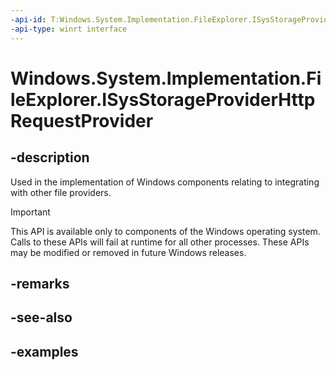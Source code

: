```yaml
---
-api-id: T:Windows.System.Implementation.FileExplorer.ISysStorageProviderHttpRequestProvider
-api-type: winrt interface
---
```


# Windows.System.Implementation.FileExplorer.ISysStorageProviderHttpRequestProvider

<!--
public interface ISysStorageProviderHttpRequestProvider
-->

## -description

Used in the implementation of Windows components relating to integrating with other file providers.

> [!IMPORTANT]
> This API is available only to components of the Windows operating system. Calls to these APIs will fail at runtime for all other processes. These APIs may be modified or removed in future Windows releases.

## -remarks

## -see-also

## -examples